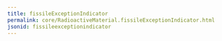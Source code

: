 ```yaml
---
title: fissileExceptionIndicator
permalink: core/RadioactiveMaterial.fissileExceptionIndicator.html
jsonid: fissileexceptionindicator
---
```

